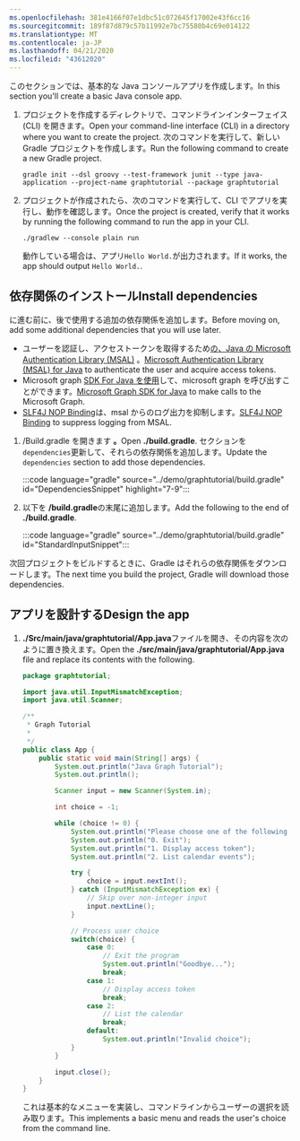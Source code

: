```yaml
---
ms.openlocfilehash: 381e4166f07e1dbc51c072645f17002e43f6cc16
ms.sourcegitcommit: 189f87d879c57b11992e7bc75580b4c69e014122
ms.translationtype: MT
ms.contentlocale: ja-JP
ms.lasthandoff: 04/21/2020
ms.locfileid: "43612020"
---
```

<!-- markdownlint-disable MD002 MD041 -->

<span data-ttu-id="b5085-101">このセクションでは、基本的な Java コンソールアプリを作成します。</span><span class="sxs-lookup"><span data-stu-id="b5085-101">In this section you'll create a basic Java console app.</span></span>

1. <span data-ttu-id="b5085-102">プロジェクトを作成するディレクトリで、コマンドラインインターフェイス (CLI) を開きます。</span><span class="sxs-lookup"><span data-stu-id="b5085-102">Open your command-line interface (CLI) in a directory where you want to create the project.</span></span> <span data-ttu-id="b5085-103">次のコマンドを実行して、新しい Gradle プロジェクトを作成します。</span><span class="sxs-lookup"><span data-stu-id="b5085-103">Run the following command to create a new Gradle project.</span></span>

    ```Shell
    gradle init --dsl groovy --test-framework junit --type java-application --project-name graphtutorial --package graphtutorial
    ```

1. <span data-ttu-id="b5085-104">プロジェクトが作成されたら、次のコマンドを実行して、CLI でアプリを実行し、動作を確認します。</span><span class="sxs-lookup"><span data-stu-id="b5085-104">Once the project is created, verify that it works by running the following command to run the app in your CLI.</span></span>

    ```Shell
    ./gradlew --console plain run
    ```

    <span data-ttu-id="b5085-105">動作している場合は、アプリ`Hello World.`が出力されます。</span><span class="sxs-lookup"><span data-stu-id="b5085-105">If it works, the app should output `Hello World.`.</span></span>

## <a name="install-dependencies"></a><span data-ttu-id="b5085-106">依存関係のインストール</span><span class="sxs-lookup"><span data-stu-id="b5085-106">Install dependencies</span></span>

<span data-ttu-id="b5085-107">に進む前に、後で使用する追加の依存関係を追加します。</span><span class="sxs-lookup"><span data-stu-id="b5085-107">Before moving on, add some additional dependencies that you will use later.</span></span>

- <span data-ttu-id="b5085-108">ユーザーを認証し、アクセストークンを取得するため[の、Java の Microsoft Authentication Library (MSAL)](https://github.com/AzureAD/microsoft-authentication-library-for-java) 。</span><span class="sxs-lookup"><span data-stu-id="b5085-108">[Microsoft Authentication Library (MSAL) for Java](https://github.com/AzureAD/microsoft-authentication-library-for-java) to authenticate the user and acquire access tokens.</span></span>
- <span data-ttu-id="b5085-109">Microsoft graph [SDK For Java を使用](https://github.com/microsoftgraph/msgraph-sdk-java)して、microsoft graph を呼び出すことができます。</span><span class="sxs-lookup"><span data-stu-id="b5085-109">[Microsoft Graph SDK for Java](https://github.com/microsoftgraph/msgraph-sdk-java) to make calls to the Microsoft Graph.</span></span>
- <span data-ttu-id="b5085-110">[SLF4J NOP Binding](https://mvnrepository.com/artifact/org.slf4j/slf4j-nop)は、msal からのログ出力を抑制します。</span><span class="sxs-lookup"><span data-stu-id="b5085-110">[SLF4J NOP Binding](https://mvnrepository.com/artifact/org.slf4j/slf4j-nop) to suppress logging from MSAL.</span></span>

1. <span data-ttu-id="b5085-111">/Build.gradle を開きます **。**</span><span class="sxs-lookup"><span data-stu-id="b5085-111">Open **./build.gradle**.</span></span> <span data-ttu-id="b5085-112">セクションを`dependencies`更新して、それらの依存関係を追加します。</span><span class="sxs-lookup"><span data-stu-id="b5085-112">Update the `dependencies` section to add those dependencies.</span></span>

    :::code language="gradle" source="../demo/graphtutorial/build.gradle" id="DependenciesSnippet" highlight="7-9":::

1. <span data-ttu-id="b5085-113">以下を **/build.gradle**の末尾に追加します。</span><span class="sxs-lookup"><span data-stu-id="b5085-113">Add the following to the end of **./build.gradle**.</span></span>

    :::code language="gradle" source="../demo/graphtutorial/build.gradle" id="StandardInputSnippet":::

<span data-ttu-id="b5085-114">次回プロジェクトをビルドするときに、Gradle はそれらの依存関係をダウンロードします。</span><span class="sxs-lookup"><span data-stu-id="b5085-114">The next time you build the project, Gradle will download those dependencies.</span></span>

## <a name="design-the-app"></a><span data-ttu-id="b5085-115">アプリを設計する</span><span class="sxs-lookup"><span data-stu-id="b5085-115">Design the app</span></span>

1. <span data-ttu-id="b5085-116">**./Src/main/java/graphtutorial/App.java**ファイルを開き、その内容を次のように置き換えます。</span><span class="sxs-lookup"><span data-stu-id="b5085-116">Open the **./src/main/java/graphtutorial/App.java** file and replace its contents with the following.</span></span>

    ```java
    package graphtutorial;

    import java.util.InputMismatchException;
    import java.util.Scanner;

    /**
     * Graph Tutorial
     *
     */
    public class App {
        public static void main(String[] args) {
            System.out.println("Java Graph Tutorial");
            System.out.println();

            Scanner input = new Scanner(System.in);

            int choice = -1;

            while (choice != 0) {
                System.out.println("Please choose one of the following options:");
                System.out.println("0. Exit");
                System.out.println("1. Display access token");
                System.out.println("2. List calendar events");

                try {
                    choice = input.nextInt();
                } catch (InputMismatchException ex) {
                    // Skip over non-integer input
                    input.nextLine();
                }

                // Process user choice
                switch(choice) {
                    case 0:
                        // Exit the program
                        System.out.println("Goodbye...");
                        break;
                    case 1:
                        // Display access token
                        break;
                    case 2:
                        // List the calendar
                        break;
                    default:
                        System.out.println("Invalid choice");
                }
            }

            input.close();
        }
    }
    ```

    <span data-ttu-id="b5085-117">これは基本的なメニューを実装し、コマンドラインからユーザーの選択を読み取ります。</span><span class="sxs-lookup"><span data-stu-id="b5085-117">This implements a basic menu and reads the user's choice from the command line.</span></span>
